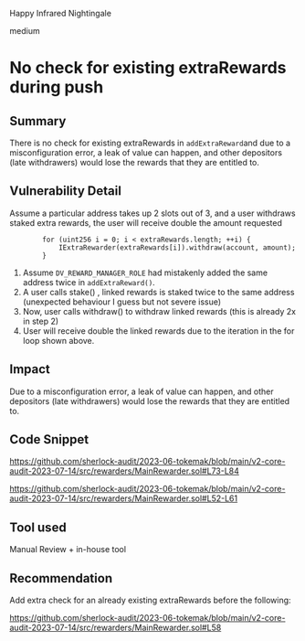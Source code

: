 Happy Infrared Nightingale

medium

# No check for existing extraRewards during push
## Summary

There is no check for existing extraRewards in `addExtraReward`and due to a misconfiguration error, a leak of value can happen, and other depositors (late withdrawers) would lose the rewards that they are entitled to.

## Vulnerability Detail

Assume a particular address takes up 2 slots out of 3, and a user withdraws staked extra rewards, the user will receive double the amount requested

```solidity
        for (uint256 i = 0; i < extraRewards.length; ++i) {
            IExtraRewarder(extraRewards[i]).withdraw(account, amount);
        }
```

1. Assume `DV_REWARD_MANAGER_ROLE` had mistakenly added the same address twice in `addExtraReward()`.
2. A user calls stake() , linked rewards is staked twice to the same address (unexpected behaviour I guess but not severe issue)
3. Now, user calls withdraw() to withdraw linked rewards (this is already 2x in step 2)
4. User will receive double the linked rewards due to the iteration in the for loop shown above.


## Impact

Due to a misconfiguration error, a leak of value can happen, and other depositors (late withdrawers) would lose the rewards that they are entitled to.

## Code Snippet

https://github.com/sherlock-audit/2023-06-tokemak/blob/main/v2-core-audit-2023-07-14/src/rewarders/MainRewarder.sol#L73-L84


https://github.com/sherlock-audit/2023-06-tokemak/blob/main/v2-core-audit-2023-07-14/src/rewarders/MainRewarder.sol#L52-L61

## Tool used

Manual Review + in-house tool

## Recommendation

Add extra check for an already existing extraRewards before the following:

https://github.com/sherlock-audit/2023-06-tokemak/blob/main/v2-core-audit-2023-07-14/src/rewarders/MainRewarder.sol#L58
